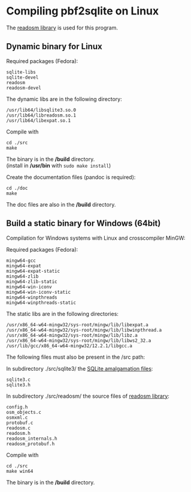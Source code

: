 # Compiling pbf2sqlite on Linux

The [readosm library](https://www.gaia-gis.it/fossil/readosm/index)
is used for this program.


## Dynamic binary for Linux

Required packages (Fedora):
```
sqlite-libs
sqlite-devel
readosm
readosm-devel
```

The dynamic libs are in the following directory:
```
/usr/lib64/libsqlite3.so.0
/usr/lib64/libreadosm.so.1
/usr/lib64/libexpat.so.1
```

Compile with
```
cd ./src
make
```
The binary is in the **/build** directory.  
(install in **/usr/bin** with `sudo make install`)  

Create the documentation files (pandoc is required):
```
cd ./doc
make
```
The doc files are also in the **/build** directory.  


## Build a static binary for Windows (64bit)

Compilation for Windows systems with Linux and crosscompiler MinGW:

Required packages (Fedora):
```
mingw64-gcc
mingw64-expat
mingw64-expat-static
mingw64-zlib
mingw64-zlib-static
mingw64-win-iconv
mingw64-win-iconv-static
mingw64-winpthreads
mingw64-winpthreads-static
```

The static libs are in the following directories:
```
/usr/x86_64-w64-mingw32/sys-root/mingw/lib/libexpat.a
/usr/x86_64-w64-mingw32/sys-root/mingw/lib/libwinpthread.a
/usr/x86_64-w64-mingw32/sys-root/mingw/lib/libz.a
/usr/x86_64-w64-mingw32/sys-root/mingw/lib/libws2_32.a
/usr/lib/gcc/x86_64-w64-mingw32/12.2.1/libgcc.a
```

The following files must also be present in the /src path:

In subdirectory ./src/sqlite3/ the [SQLite amalgamation files](https://www.sqlite.org/amalgamation.html):  
```
sqlite3.c
sqlite3.h
```

In subdirectory ./src/readosm/ the source files of [readosm library](https://www.gaia-gis.it/fossil/readosm/index):  
```
config.h
osm_objects.c
osmxml.c
protobuf.c
readosm.c
readosm.h
readosm_internals.h
readosm_protobuf.h
```

Compile with
```
cd ./src
make win64
```
The binary is in the **/build** directory.  
